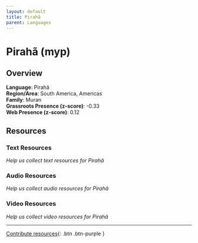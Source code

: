 ```yaml
---
layout: default
title: Pirahã
parent: Languages
---
```


# Pirahã (myp)

## Overview

**Language**: Pirahã  
**Region/Area**: South America, Americas  
**Family**: Muran  
**Grassroots Presence (z-score)**: -0.33  
**Web Presence (z-score)**: 0.12  

## Resources

### Text Resources
*Help us collect text resources for Pirahã*

### Audio Resources
*Help us collect audio resources for Pirahã*

### Video Resources
*Help us collect video resources for Pirahã*

---

[Contribute resources](https://forms.office.com/e/1SfLJx3u1r){: .btn .btn-purple }
